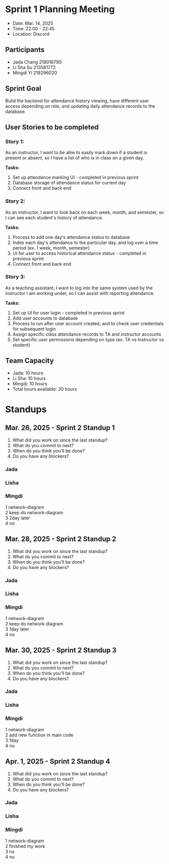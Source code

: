 # Sprint 1 Planning Meeting
- Date: Mar. 14, 2025
- Time: 22:00 - 22:45
- Location: Discord

## Participants
- Jada Chang 218016790  
- Li Sha Su 213581772
- Mingdi Yi 218296020

## Sprint Goal
Build the backend for attendance history viewing, have different user access depending on role, and updating daily attendance records to the database.

## User Stories to be completed
### Story 1:
As an instructor, I want to be able to easily mark down if a student is present or absent, so I have a list of who is in class on a given day.

**Tasks:**
1. Set up attendance marking UI - completed in previous sprint
2. Database storage of attendance status for current day
3. Connect front and back end

### Story 2:
As an instructor, I want to look back on each week, month, and semester, so I can see each student's history of attendance.  

**Tasks:**
1. Process to add one day's attendance status to database
2. Index each day's attendance to the particular day, and log over a time period (ex. 1 week, month, semester)
3. UI for user to access historical attendance status - completed in previous sprint
4. Connect front and back end

### Story 3:
As a teaching assistant, I want to log into the same system used by the instructor I am working under, so I can assist with reporting attendance.

**Tasks:**
1. Set up UI for user login - completed in previous sprint
2. Add user accounts to database
3. Process to run after user account created, and to check user credentials for subsequent login
4. Assign specific class attendance records to TA and instructor accounts
5. Set specific user permissions depending on type (ex. TA vs Instructor vs student)

## Team Capacity
- Jada: 10 hours
- Li Sha: 10 hours
- Mingdi: 10 hours
- Total hours available: 30 hours

# Standups
## Mar. 26, 2025 - Sprint 2 Standup 1
1. What did you work on since the last standup?
2. What do you commit to next?
3. When do you think you'll be done?
4. Do you have any blockers?

### Jada

### Lisha

### Mingdi
1 network-diagram  
2 keep do network-diagram  
3 2day later  
4 no  
## Mar. 28, 2025 - Sprint 2 Standup 2
1. What did you work on since the last standup?
2. What do you commit to next?
3. When do you think you'll be done?
4. Do you have any blockers?

### Jada

### Lisha

### Mingdi
1 network-diagram  
2 keep do network-diagram  
3 1day later  
4 no
## Mar. 30, 2025 - Sprint 2 Standup 3
1. What did you work on since the last standup?
2. What do you commit to next?
3. When do you think you'll be done?
4. Do you have any blockers?

### Jada

### Lisha

### Mingdi
1 network-diagram  
2 add new function in main code  
3 1day  
4 no
## Apr. 1, 2025 - Sprint 2 Standup 4
1. What did you work on since the last standup?
2. What do you commit to next?
3. When do you think you'll be done?
4. Do you have any blockers?

### Jada

### Lisha

### Mingdi
1 network-diagram  
2 finished my work  
3 no  
4 no
